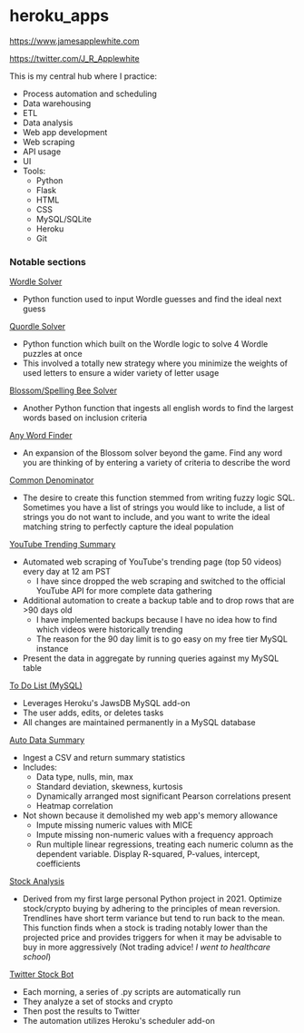 # heroku_apps
https://www.jamesapplewhite.com

https://twitter.com/J_R_Applewhite

This is my central hub where I practice:
- Process automation and scheduling
- Data warehousing
- ETL
- Data analysis
- Web app development
- Web scraping
- API usage
- UI
- Tools:
  - Python
  - Flask
  - HTML
  - CSS
  - MySQL/SQLite
  - Heroku
  - Git


### Notable sections

[Wordle Solver](https://www.jamesapplewhite.com/wordle)
- Python function used to input Wordle guesses and find the ideal next guess

[Quordle Solver](https://www.jamesapplewhite.com/quordle)
- Python function which built on the Wordle logic to solve 4 Wordle puzzles at once
- This involved a totally new strategy where you minimize the weights of used letters to ensure a wider variety of letter usage

[Blossom/Spelling Bee Solver](https://www.jamesapplewhite.com/blossom)
- Another Python function that ingests all english words to find the largest words based on inclusion criteria

[Any Word Finder](https://www.jamesapplewhite.com/any_word)
- An expansion of the Blossom solver beyond the game. Find any word you are thinking of by entering a variety of criteria to describe the word

[Common Denominator](https://www.jamesapplewhite.com/common_denominator)
- The desire to create this function stemmed from writing fuzzy logic SQL. Sometimes you have a list of strings you would like to include, a list of strings you do not want to include, and you want to write the ideal matching string to perfectly capture the ideal population

[YouTube Trending Summary](https://www.jamesapplewhite.com/youtube_trending)
- Automated web scraping of YouTube's trending page (top 50 videos) every day at 12 am PST
  - I have since dropped the web scraping and switched to the official YouTube API for more complete data gathering
- Additional automation to create a backup table and to drop rows that are >90 days old
  - I have implemented backups because I have no idea how to find which videos were historically trending
  - The reason for the 90 day limit is to go easy on my free tier MySQL instance
- Present the data in aggregate by running queries against my MySQL table

[To Do List (MySQL)](https://www.jamesapplewhite.com/task_mysql)
- Leverages Heroku's JawsDB MySQL add-on
- The user adds, edits, or deletes tasks
- All changes are maintained permanently in a MySQL database

[Auto Data Summary](https://www.jamesapplewhite.com/data_summary)
- Ingest a CSV and return summary statistics
- Includes:
  - Data type, nulls, min, max
  - Standard deviation, skewness, kurtosis
  - Dynamically arranged most significant Pearson correlations present
  - Heatmap correlation
- Not shown because it demolished my web app's memory allowance
  - Impute missing numeric values with MICE
  - Impute missing non-numeric values with a frequency approach
  - Run multiple linear regressions, treating each numeric column as the dependent variable. Display R-squared, P-values, intercept, coefficients

[Stock Analysis](https://www.jamesapplewhite.com/stock_analysis)
- Derived from my first large personal Python project in 2021. Optimize stock/crypto buying by adhering to the principles of mean reversion. Trendlines have short term variance but tend to run back to the mean. This function finds when a stock is trading notably lower than the projected price and provides triggers for when it may be advisable to buy in more aggressively (Not trading advice! *I went to healthcare school*)

[Twitter Stock Bot](https://twitter.com/J_R_Applewhite)
- Each morning, a series of .py scripts are automatically run
- They analyze a set of stocks and crypto
- Then post the results to Twitter
- The automation utilizes Heroku's scheduler add-on
